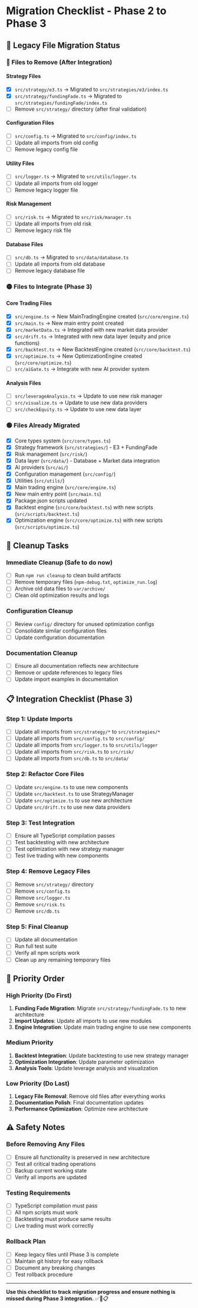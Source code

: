 # Migration Checklist - Phase 2 to Phase 3

## 🎯 **Legacy File Migration Status**

### **🔴 Files to Remove (After Integration)**

#### **Strategy Files**
- [x] `src/strategy/e3.ts` → Migrated to `src/strategies/e3/index.ts`
- [x] `src/strategy/fundingFade.ts` → Migrated to `src/strategies/fundingFade/index.ts`
- [ ] Remove `src/strategy/` directory (after final validation)

#### **Configuration Files**
- [ ] `src/config.ts` → Migrated to `src/config/index.ts`
- [ ] Update all imports from old config
- [ ] Remove legacy config file

#### **Utility Files**
- [ ] `src/logger.ts` → Migrated to `src/utils/logger.ts`
- [ ] Update all imports from old logger
- [ ] Remove legacy logger file

#### **Risk Management**
- [ ] `src/risk.ts` → Migrated to `src/risk/manager.ts`
- [ ] Update all imports from old risk
- [ ] Remove legacy risk file

#### **Database Files**
- [ ] `src/db.ts` → Migrated to `src/data/database.ts`
- [ ] Update all imports from old database
- [ ] Remove legacy database file

### **🟡 Files to Integrate (Phase 3)**

#### **Core Trading Files**
- [x] `src/engine.ts` → New MainTradingEngine created (`src/core/engine.ts`)
- [x] `src/main.ts` → New main entry point created
- [x] `src/marketData.ts` → Integrated with new market data provider
- [x] `src/drift.ts` → Integrated with new data layer (equity and price functions)
- [x] `src/backtest.ts` → New BacktestEngine created (`src/core/backtest.ts`)
- [x] `src/optimize.ts` → New OptimizationEngine created (`src/core/optimize.ts`)
- [ ] `src/aiGate.ts` → Integrate with new AI provider system

#### **Analysis Files**
- [ ] `src/leverageAnalysis.ts` → Update to use new risk manager
- [ ] `src/visualize.ts` → Update to use new data providers
- [ ] `src/checkEquity.ts` → Update to use new data layer

### **🟢 Files Already Migrated**
- [x] Core types system (`src/core/types.ts`)
- [x] Strategy framework (`src/strategies/`) - E3 + FundingFade
- [x] Risk management (`src/risk/`)
- [x] Data layer (`src/data/`) - Database + Market data integration
- [x] AI providers (`src/ai/`)
- [x] Configuration management (`src/config/`)
- [x] Utilities (`src/utils/`)
- [x] Main trading engine (`src/core/engine.ts`)
- [x] New main entry point (`src/main.ts`)
- [x] Package.json scripts updated
- [x] Backtest engine (`src/core/backtest.ts`) with new scripts (`src/scripts/backtest.ts`)
- [x] Optimization engine (`src/core/optimize.ts`) with new scripts (`src/scripts/optimize.ts`)

## 🧹 **Cleanup Tasks**

### **Immediate Cleanup (Safe to do now)**
- [ ] Run `npm run cleanup` to clean build artifacts
- [ ] Remove temporary files (`npm-debug.txt`, `optimize_run.log`)
- [ ] Archive old data files to `var/archive/`
- [ ] Clean old optimization results and logs

### **Configuration Cleanup**
- [ ] Review `config/` directory for unused optimization configs
- [ ] Consolidate similar configuration files
- [ ] Update configuration documentation

### **Documentation Cleanup**
- [ ] Ensure all documentation reflects new architecture
- [ ] Remove or update references to legacy files
- [ ] Update import examples in documentation

## 📋 **Integration Checklist (Phase 3)**

### **Step 1: Update Imports**
- [ ] Update all imports from `src/strategy/*` to `src/strategies/*`
- [ ] Update all imports from `src/config.ts` to `src/config/`
- [ ] Update all imports from `src/logger.ts` to `src/utils/logger`
- [ ] Update all imports from `src/risk.ts` to `src/risk/`
- [ ] Update all imports from `src/db.ts` to `src/data/`

### **Step 2: Refactor Core Files**
- [ ] Update `src/engine.ts` to use new components
- [ ] Update `src/backtest.ts` to use StrategyManager
- [ ] Update `src/optimize.ts` to use new architecture
- [ ] Update `src/drift.ts` to use new data providers

### **Step 3: Test Integration**
- [ ] Ensure all TypeScript compilation passes
- [ ] Test backtesting with new architecture
- [ ] Test optimization with new strategy manager
- [ ] Test live trading with new components

### **Step 4: Remove Legacy Files**
- [ ] Remove `src/strategy/` directory
- [ ] Remove `src/config.ts`
- [ ] Remove `src/logger.ts`
- [ ] Remove `src/risk.ts`
- [ ] Remove `src/db.ts`

### **Step 5: Final Cleanup**
- [ ] Update all documentation
- [ ] Run full test suite
- [ ] Verify all npm scripts work
- [ ] Clean up any remaining temporary files

## 🎯 **Priority Order**

### **High Priority (Do First)**
1. **Funding Fade Migration**: Migrate `src/strategy/fundingFade.ts` to new architecture
2. **Import Updates**: Update all imports to use new modules
3. **Engine Integration**: Update main trading engine to use new components

### **Medium Priority**
1. **Backtest Integration**: Update backtesting to use new strategy manager
2. **Optimization Integration**: Update parameter optimization
3. **Analysis Tools**: Update leverage analysis and visualization

### **Low Priority (Do Last)**
1. **Legacy File Removal**: Remove old files after everything works
2. **Documentation Polish**: Final documentation updates
3. **Performance Optimization**: Optimize new architecture

## ⚠️ **Safety Notes**

### **Before Removing Any Files**
- [ ] Ensure all functionality is preserved in new architecture
- [ ] Test all critical trading operations
- [ ] Backup current working state
- [ ] Verify all imports are updated

### **Testing Requirements**
- [ ] TypeScript compilation must pass
- [ ] All npm scripts must work
- [ ] Backtesting must produce same results
- [ ] Live trading must work correctly

### **Rollback Plan**
- [ ] Keep legacy files until Phase 3 is complete
- [ ] Maintain git history for easy rollback
- [ ] Document any breaking changes
- [ ] Test rollback procedure

---

**Use this checklist to track migration progress and ensure nothing is missed during Phase 3 integration.** ✅🔄📋
